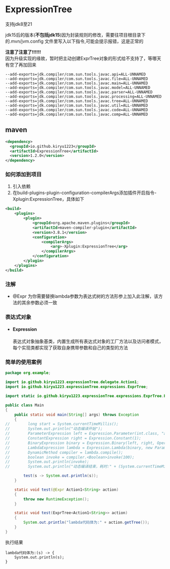 # ExpressionTree
支持jdk8至21

jdk15后的版本(**不包括jdk15**)因为封装规则的修改，需要往项目根目录下的.mvn/jvm.config
文件里写入以下指令,可能会提示报错，这是正常的


**注意了注意了‼️‼️‼️**
<br>因为升级实现的缘故，暂时把主动创建ExprTree对象的形式给不支持了，等哪天有空了再加回来


```text
--add-exports=jdk.compiler/com.sun.tools.javac.api=ALL-UNNAMED
--add-exports=jdk.compiler/com.sun.tools.javac.file=ALL-UNNAMED
--add-exports=jdk.compiler/com.sun.tools.javac.main=ALL-UNNAMED
--add-exports=jdk.compiler/com.sun.tools.javac.model=ALL-UNNAMED
--add-exports=jdk.compiler/com.sun.tools.javac.parser=ALL-UNNAMED
--add-exports=jdk.compiler/com.sun.tools.javac.processing=ALL-UNNAMED
--add-exports=jdk.compiler/com.sun.tools.javac.tree=ALL-UNNAMED
--add-exports=jdk.compiler/com.sun.tools.javac.util=ALL-UNNAMED
--add-exports=jdk.compiler/com.sun.tools.javac.code=ALL-UNNAMED
--add-exports=jdk.compiler/com.sun.tools.javac.comp=ALL-UNNAMED
```

## maven
```xml
<dependency>
  <groupId>io.github.kiryu1223</groupId>
  <artifactId>ExpressionTree</artifactId>
  <version>1.2.0</version>
</dependency>
```

### 如何添加到项目
1. 引入依赖
2. 在build-plugins-plugin-configuration-compilerArgs添加插件开启指令-Xplugin:ExpressionTree，具体如下
```xml
<build>
    <plugins>
        <plugin>
            <groupId>org.apache.maven.plugins</groupId>
            <artifactId>maven-compiler-plugin</artifactId>
            <version>3.8.1</version>
            <configuration>
                <compilerArgs>
                    <arg>-Xplugin:ExpressionTree</arg>
                </compilerArgs>
            </configuration>
        </plugin>
    </plugins>
</build>
```
### 注解
+ @Expr
  为你需要替换lambda参数为表达式树的方法形参上加入此注解，该方法的其余参数必须一致

### 表达式对象
+ #### Expression
  表达式对象抽象基类，内置生成所有表达式对象的工厂方法以及访问者模式，
  每个实现类都实现了获取自身携带参数和自己的类型的方法

### 简单的使用案例
```java
package org.example;

import io.github.kiryu1223.expressionTree.delegate.Action1;
import io.github.kiryu1223.expressionTree.expressions.ExprTree;

import static io.github.kiryu1223.expressionTree.expressions.ExprTree.Expr;

public class Main
{
    public static void main(String[] args) throws Exception
    {
//        long start = System.currentTimeMillis();
//        System.out.println("动态编译开始");
//        ParameterExpression left = Expression.Parameter(int.class, "a");
//        ConstantExpression right = Expression.Constant(1);
//        BinaryExpression binary = Expression.Binary(left, right, OperatorType.EQ);
//        LambdaExpression lambda = Expression.Lambda(binary, new ParameterExpression[]{left}, boolean.class);
//        DynamicMethod compiler = lambda.compile();
//        boolean invoke = compiler.<Boolean>invoke(100);
//        System.out.println(invoke);
//        System.out.println("动态编译结束，耗时:" + (System.currentTimeMillis() - start) + "ms");

        test(s -> System.out.println(s));
    }

    static void test(@Expr Action1<String> action)
    {
        throw new RuntimeException();
    }

    static void test(ExprTree<Action1<String>> action)
    {
        System.out.println("lambda代码体为:" + action.getTree());
    }
}
```
执行结果
```text
lambda代码体为:(s) -> {
    System.out.println(s);
}
```


